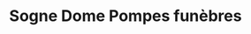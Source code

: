 ---
title: "Sogne Dome Pompes funèbres"
url: /saint-avold/sogne-dome-pompes-funebres/
shop: directeurs de funérailles
---